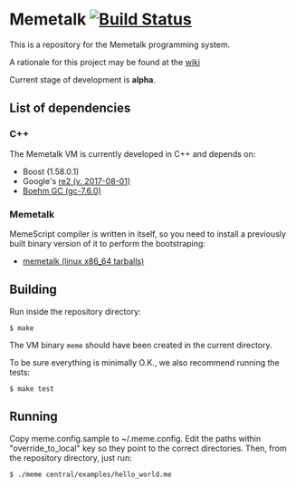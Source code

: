 # Memetalk [![Build Status](https://secure.travis-ci.org/thiago-silva/memetalk.png?branch=master)](https://travis-ci.org/thiago-silva/memetalk)

This is a repository for the Memetalk programming system.

A rationale for this project may be found at the [wiki][1]

[1]: https://github.com/thiago-silva/memetalk/wiki

Current stage of development is **alpha**.

## List of dependencies

### C++

The Memetalk VM is currently developed in C++ and depends on:

* Boost (1.58.0.1)
* Google's [re2 (v. 2017-08-01)](https://github.com/google/re2)
* [Boehm GC (gc-7.6.0)](http://www.hboehm.info/gc/)

### Memetalk

MemeScript compiler is written in itself, so you need to install a previously
built binary version of it to perform the bootstraping:

* [memetalk (linux x86_64 tarballs)](https://github.com/thiago-silva/memetalk/releases)


## Building

Run inside the repository directory:

```
$ make
```

The VM binary `meme` should have been created in the current directory.

To be sure everything is minimally O.K., we also recommend running the tests:

```
$ make test
```

## Running

Copy meme.config.sample to ~/.meme.config. Edit the paths within
"override_to_local" key so they point to the correct directories. Then, from
the repository directory, just run:

```
$ ./meme central/examples/hello_world.me
```
